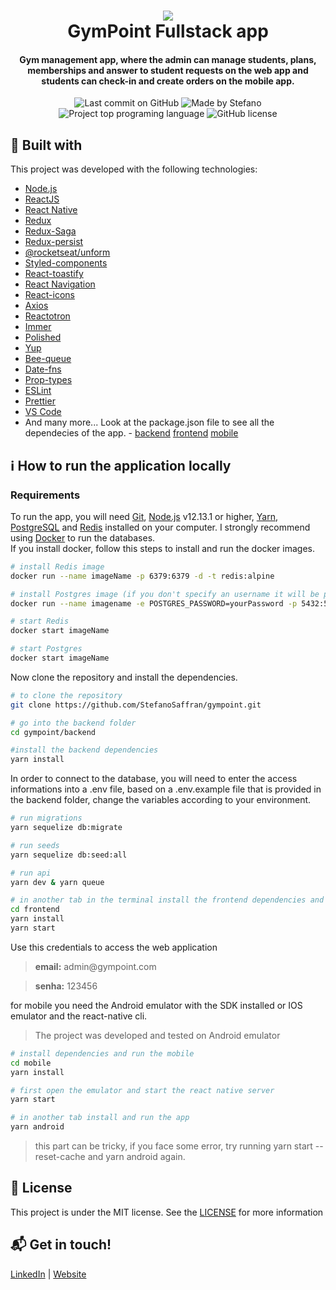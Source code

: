 <h1 align="center">
    <img src="https://res.cloudinary.com/stefanosaffran/image/upload/v1576226426/kxmdozm0odu7e0twlhx3.svg" />
    <br>
    GymPoint Fullstack app
</h1>

<h4 align="center">
  Gym management app, where the admin can manage students, plans, memberships and answer to student requests on the web app and students can check-in and create orders on the mobile app.
</h4>

<p align="center">
<img alt="Last commit on GitHub" src="https://img.shields.io/github/last-commit/StefanoSaffran/gympoint">
<img alt="Made by Stefano" src="https://img.shields.io/badge/made%20by-StefanoSaffran-%">
<img alt="Project top programing language" src="https://img.shields.io/github/languages/top/StefanoSaffran/gympoint">
<img alt="GitHub license" src="https://img.shields.io/github/license/StefanoSaffran/gympoint">
</p> 

## :rocket: Built with

This project was developed with the following technologies:

-  [Node.js](https://nodejs.org/)
-  [ReactJS](https://reactjs.org/)
-  [React Native](https://facebook.github.io/react-native/)
-  [Redux](https://redux.js.org/)
-  [Redux-Saga](https://redux-saga.js.org/)
-  [Redux-persist](https://github.com/rt2zz/redux-persist)
-  [@rocketseat/unform](https://github.com/Rocketseat/unform)
-  [Styled-components](https://www.styled-components.com/)
-  [React-toastify](https://github.com/fkhadra/react-toastify)
-  [React Navigation](https://reactnavigation.org/)
-  [React-icons](https://react-icons.netlify.com/)
-  [Axios](https://github.com/axios/axios)
-  [Reactotron](https://infinite.red/reactotron)
-  [Immer](https://github.com/immerjs/immer)
-  [Polished](https://polished.js.org/)
-  [Yup](https://www.npmjs.com/package/yup)
-  [Bee-queue](https://github.com/bee-queue/bee-queue)
-  [Date-fns](https://date-fns.org/)
-  [Prop-types](https://www.npmjs.com/package/prop-types)
-  [ESLint](https://eslint.org/)
-  [Prettier](https://prettier.io/)
-  [VS Code](https://code.visualstudio.com/)
-  And many more... Look at the package.json file to see all the dependecies of the app. - [backend](https://github.com/StefanoSaffran/gympoint/blob/master/backend/package.json) [frontend](https://github.com/StefanoSaffran/gympoint/blob/master/frontend/package.json) [mobile](https://github.com/StefanoSaffran/gympoint/blob/master/mobile/package.json)

## :information_source: How to run the application locally
### Requirements
To run the app, you will need [Git](https://git-scm.com), [Node.js](https://nodejs.org/) v12.13.1 or higher, [Yarn](https://yarnpkg.com/), [PostgreSQL](https://www.postgresql.org/) and [Redis](https://redis.io/) installed on your computer. I strongly recommend using [Docker](https://www.docker.com/) to run the databases.
<br>
If you install docker, follow this steps to install and run the docker images.

```bash
# install Redis image
docker run --name imageName -p 6379:6379 -d -t redis:alpine

# install Postgres image (if you don't specify an username it will be postgres by default)
docker run --name imagename -e POSTGRES_PASSWORD=yourPassword -p 5432:5432 -d postgres

# start Redis
docker start imageName

# start Postgres
docker start imageName

```
Now clone the repository and install the dependencies.
```bash
# to clone the repository
git clone https://github.com/StefanoSaffran/gympoint.git

# go into the backend folder
cd gympoint/backend

#install the backend dependencies
yarn install

```
In order to connect to the database, you will need to enter the access informations into a .env file, based on a .env.example file that is provided in the backend folder, change the variables according to your environment.
```bash
# run migrations
yarn sequelize db:migrate

# run seeds
yarn sequelize db:seed:all

# run api
yarn dev & yarn queue

# in another tab in the terminal install the frontend dependencies and run it 
cd frontend
yarn install
yarn start
```
Use this credentials to access the web application
<blockquote><strong>email:</strong> admin@gympoint.com</blockquote>
<blockquote> <strong>senha:</strong> 123456</blockquote>

for mobile you need the Android emulator with the SDK installed or IOS emulator and the react-native cli.

<blockquote>The project was developed and tested on Android emulator</blockquote>

```bash
# install dependencies and run the mobile
cd mobile
yarn install

# first open the emulator and start the react native server
yarn start

# in another tab install and run the app
yarn android

```
<blockquote>this part can be tricky, if you face some error, try running yarn start --reset-cache and yarn android again.</blockquote>

## :page_facing_up: License

This project is under the MIT license. See the [LICENSE](https://github.com/StefanoSaffran/gympoint/blob/master/LICENSE) for more information

## :mailbox_with_mail: Get in touch!

[LinkedIn](https://www.linkedin.com/in/stefanosaffran/) | [Website](https://stefanosaffran.com)
